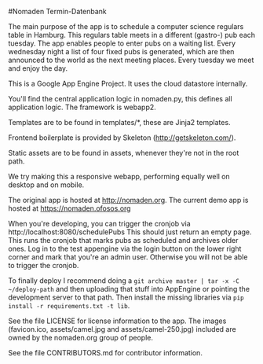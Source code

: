 #Nomaden Termin-Datenbank

The main purpose of the app is to schedule a computer science regulars
table in Hamburg. This regulars table meets in a different (gastro-)
pub each tuesday. The app enables people to enter pubs on a waiting
list. Every wednesday night a list of four fixed pubs is generated,
which are then announced to the world as the next meeting
places. Every tuesday we meet and enjoy the day.

This is a Google App Engine Project. It uses the cloud datastore internally.

You'll find the central application logic in nomaden.py, this defines all application logic. The framework is webapp2.

Templates are to be found in templates/*, these are Jinja2 templates.

Frontend boilerplate is provided by Skeleton (http://getskeleton.com/).

Static assets are to be found in assets, whenever they're not in the root path.

We try making this a responsive webapp, performing equally well on
desktop and on mobile.

The original app is hosted at http://nomaden.org.
The current demo app is hosted at https://nomaden.ofosos.org

When you're developing, you can trigger the cronjob via
http://localhost:8080/schedulePubs This should just return an empty
page. This runs the cronjob that marks pubs as scheduled and archives
older ones. Log in to the test appengine via the login button on the
lower right corner and mark that you're an admin user. Otherwise you
will not be able to trigger the cronjob.

To finally deploy I recommend doing a `git archive master | tar -x -C ~/deploy-path` and then uploading that stuff into AppEngine or pointing the development server to that path. Then install the missing libraries via `pip install -r requirements.txt -t lib`.

See the file LICENSE for license information to the app. The images
(favicon.ico, assets/camel.jpg and assets/camel-250.jpg) included are
owned by the nomaden.org group of people.

See the file CONTRIBUTORS.md for contributor information.
